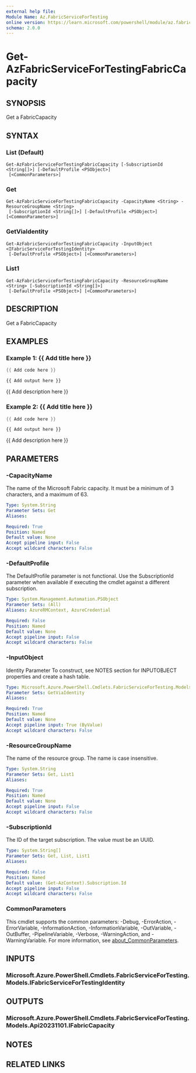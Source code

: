 ```yaml
---
external help file:
Module Name: Az.FabricServiceForTesting
online version: https://learn.microsoft.com/powershell/module/az.fabricservicefortesting/get-azfabricservicefortestingfabriccapacity
schema: 2.0.0
---
```


# Get-AzFabricServiceForTestingFabricCapacity

## SYNOPSIS
Get a FabricCapacity

## SYNTAX

### List (Default)
```
Get-AzFabricServiceForTestingFabricCapacity [-SubscriptionId <String[]>] [-DefaultProfile <PSObject>]
 [<CommonParameters>]
```

### Get
```
Get-AzFabricServiceForTestingFabricCapacity -CapacityName <String> -ResourceGroupName <String>
 [-SubscriptionId <String[]>] [-DefaultProfile <PSObject>] [<CommonParameters>]
```

### GetViaIdentity
```
Get-AzFabricServiceForTestingFabricCapacity -InputObject <IFabricServiceForTestingIdentity>
 [-DefaultProfile <PSObject>] [<CommonParameters>]
```

### List1
```
Get-AzFabricServiceForTestingFabricCapacity -ResourceGroupName <String> [-SubscriptionId <String[]>]
 [-DefaultProfile <PSObject>] [<CommonParameters>]
```

## DESCRIPTION
Get a FabricCapacity

## EXAMPLES

### Example 1: {{ Add title here }}
```powershell
{{ Add code here }}
```

```output
{{ Add output here }}
```

{{ Add description here }}

### Example 2: {{ Add title here }}
```powershell
{{ Add code here }}
```

```output
{{ Add output here }}
```

{{ Add description here }}

## PARAMETERS

### -CapacityName
The name of the Microsoft Fabric capacity.
It must be a minimum of 3 characters, and a maximum of 63.

```yaml
Type: System.String
Parameter Sets: Get
Aliases:

Required: True
Position: Named
Default value: None
Accept pipeline input: False
Accept wildcard characters: False
```

### -DefaultProfile
The DefaultProfile parameter is not functional.
Use the SubscriptionId parameter when available if executing the cmdlet against a different subscription.

```yaml
Type: System.Management.Automation.PSObject
Parameter Sets: (All)
Aliases: AzureRMContext, AzureCredential

Required: False
Position: Named
Default value: None
Accept pipeline input: False
Accept wildcard characters: False
```

### -InputObject
Identity Parameter
To construct, see NOTES section for INPUTOBJECT properties and create a hash table.

```yaml
Type: Microsoft.Azure.PowerShell.Cmdlets.FabricServiceForTesting.Models.IFabricServiceForTestingIdentity
Parameter Sets: GetViaIdentity
Aliases:

Required: True
Position: Named
Default value: None
Accept pipeline input: True (ByValue)
Accept wildcard characters: False
```

### -ResourceGroupName
The name of the resource group.
The name is case insensitive.

```yaml
Type: System.String
Parameter Sets: Get, List1
Aliases:

Required: True
Position: Named
Default value: None
Accept pipeline input: False
Accept wildcard characters: False
```

### -SubscriptionId
The ID of the target subscription.
The value must be an UUID.

```yaml
Type: System.String[]
Parameter Sets: Get, List, List1
Aliases:

Required: False
Position: Named
Default value: (Get-AzContext).Subscription.Id
Accept pipeline input: False
Accept wildcard characters: False
```

### CommonParameters
This cmdlet supports the common parameters: -Debug, -ErrorAction, -ErrorVariable, -InformationAction, -InformationVariable, -OutVariable, -OutBuffer, -PipelineVariable, -Verbose, -WarningAction, and -WarningVariable. For more information, see [about_CommonParameters](http://go.microsoft.com/fwlink/?LinkID=113216).

## INPUTS

### Microsoft.Azure.PowerShell.Cmdlets.FabricServiceForTesting.Models.IFabricServiceForTestingIdentity

## OUTPUTS

### Microsoft.Azure.PowerShell.Cmdlets.FabricServiceForTesting.Models.Api20231101.IFabricCapacity

## NOTES

## RELATED LINKS

